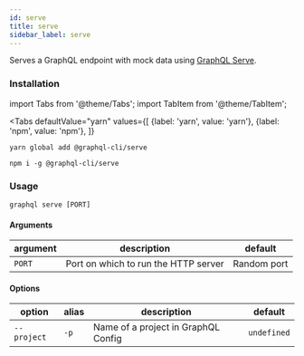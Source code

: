 ```yaml
---
id: serve
title: serve
sidebar_label: serve
---
```


Serves a GraphQL endpoint with mock data using [GraphQL Serve](https://graphback.dev/docs/graphqlserve/graphqlserve). 

### Installation

import Tabs from '@theme/Tabs';
import TabItem from '@theme/TabItem';

<Tabs
  defaultValue="yarn"
  values={[
    {label: 'yarn', value: 'yarn'},
    {label: 'npm', value: 'npm'},
  ]}
>
  <TabItem value="yarn">

  ```
  yarn global add @graphql-cli/serve
  ```

  </TabItem>

  <TabItem value="npm">

  ```
  npm i -g @graphql-cli/serve
  ```

  </TabItem>
</Tabs>

### Usage

```
graphql serve [PORT]
```

#### Arguments

| argument | description | default |
| --- | --- | --- |
| `PORT` | Port on which to run the HTTP server | Random port |

#### Options

| option | alias | description | default |
| --- | --- | --- | --- |
| `--project` | `-p` | Name of a project in GraphQL Config | `undefined` |
